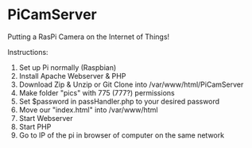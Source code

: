 # PiCamServer
Putting a RasPi Camera on the Internet of Things!

Instructions:
<ol>
	<li>Set up Pi normally (Raspbian)</li>
	<li>Install Apache Webserver & PHP</li>
	<li>Download Zip & Unzip or Git Clone into /var/www/html/PiCamServer</li>
	<li>Make folder "pics" with 775 (777?) permissions</li>
	<li>Set $password in passHandler.php to your desired password</li>
	<li>Move our "index.html" into /var/www/html</li>
	<li>Start Webserver</li>
	<li>Start PHP</li>
	<li>Go to IP of the pi in browser of computer on the same network</li>
</ol>
